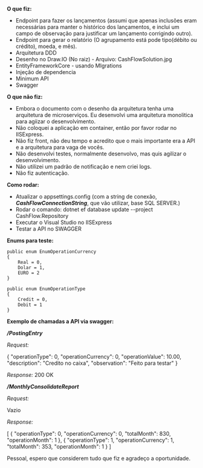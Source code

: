 **O que fiz:**

- Endpoint para fazer os lançamentos (assumi que apenas inclusões eram necessárias para manter o histórico dos lançamentos, e inclui um campo de observação para justificar um lançamento corrigindo outro).
- Endpoint para gerar o relatório (O agrupamento está pode tipo(débito ou crédito), moeda, e mês).
- Arquitetura DDD
- Desenho no Draw.IO (No raiz) - Arquivo: CashFlowSolution.jpg
- EntityFrameworkCore - usando MIgrations
- Injeção de dependencia
- Minimum API
- Swagger

**O que não fiz:**

- Embora o documento com o desenho da arquitetura tenha uma arquitetura de microserviços. Eu desenvolvi uma arquitetura monolitica para agiizar o desenvolvimento.
- Não coloquei a aplicação em container, então por favor rodar no IISExpress.
- Não fiz front, não deu tempo e acredito que o mais importante era a API e a arquitetura para vaga de vocês.
- Não desenvolvi testes, normalmente desenvolvo,  mas quis agilizar o desenvolvimento.
- Não utilizei um padrão de notificação e nem criei logs.
- Não fiz autenticação.

**Como rodar:**

- Atualizar o appsettings.config (com a string de conexão, ***CashFlowConnectionString***, que vão utilizar, base SQL SERVER.)
- Rodar o comando:  dotnet ef database update --project CashFlow.Repository
- Executar o Visual Studio no IISExpress
- Testar a API no SWAGGER


**Enums para teste:**

    public enum EnumOperationCurrency
    {
        Real = 0,
        Dolar = 1,
        EURO = 2
    }
	
	public enum EnumOperationType
    {
        Credit = 0,
        Debit = 1
    }

**Exemplo de chamadas a API via swagger:**

***/PostingEntry***

_Request:_

{
  "operationType": 0,
  "operationCurrency": 0,
  "operationValue": 10.00,
  "description": "Credito no caixa",
  "observation": "Feito para testar"
}

_Response:_
	200 OK

***/MonthlyConsolidateReport***

_Request:_

Vazio

_Response:_ 

[
  {
    "operationType": 0,
    "operationCurrency": 0,
    "totalMonth": 830,
    "operationMonth": 1
  },
  {
    "operationType": 1,
    "operationCurrency": 1,
    "totalMonth": 353,
    "operationMonth": 1
  }
]


Pessoal, espero que considerem tudo que fiz e agradeço a oportunidade.
